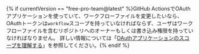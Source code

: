 {% if currentVersion == "free-pro-team@latest" %}GitHub ActionsでOAuthアプリケーションを使っていて、ワークフローファイルを変更したいなら、OAuthトークンは`workflow`スコープを持っていなければならず、ユーザはワークフローファイルを含むリポジトリへのオーナーもしくは書き込み権限を持っていなければなりません。 詳しい情報については「[OAuthアプリケーションのスコープを理解する](/apps/building-oauth-apps/understanding-scopes-for-oauth-apps/#available-scopes)」を参照してください。{% endif %}
